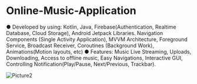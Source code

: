 # Online-Music-Application
● Developed by using: Kotlin, Java, Firebase(Authentication, Realtime Database, Cloud Storage),
Android Jetpack Libraries. Navigation Components (Single Activity Application), MVVM Architecture,
Foreground Service, Broadcast Receiver, Coroutines (Background Work), Animations(Motion layouts,
etc)
● Features: Music Live Streaming, Uploads, Downloading, Access to offline music, Easy
Navigations, Interactive GUI, Controlling Notification(Play/Pause, Next/Previous, Trackbar).



![Picture2](https://user-images.githubusercontent.com/72296970/232227150-2b6fb4e4-3a6f-410e-890d-0ffed28e5e57.jpg)
